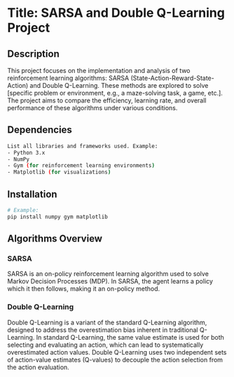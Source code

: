 # Title: SARSA and Double Q-Learning Project

## Description
This project focuses on the implementation and analysis of two reinforcement learning algorithms: SARSA (State-Action-Reward-State-Action) and Double Q-Learning. These methods are explored to solve [specific problem or environment, e.g., a maze-solving task, a game, etc.]. The project aims to compare the efficiency, learning rate, and overall performance of these algorithms under various conditions.

## Dependencies
```bash
List all libraries and frameworks used. Example:
- Python 3.x
- NumPy
- Gym (for reinforcement learning environments)
- Matplotlib (for visualizations)
```

## Installation
```bash
# Example:
pip install numpy gym matplotlib
````



## Algorithms Overview
### SARSA
SARSA is an on-policy reinforcement learning algorithm used to solve Markov Decision Processes (MDP). 
In SARSA, the agent learns a policy which it then follows, making it an on-policy method.

### Double Q-Learning
Double Q-Learning is a variant of the standard Q-Learning algorithm, designed to address the overestimation bias inherent in traditional Q-Learning. In standard Q-Learning, the same value estimate is used for both selecting and evaluating an action, which can lead to systematically overestimated action values. Double Q-Learning uses two independent sets of action-value estimates (Q-values) to decouple the action selection from the action evaluation. 
